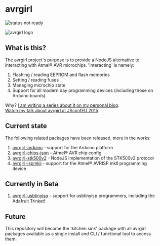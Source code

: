 # avrgirl

![status not ready](https://img.shields.io/badge/status-not%20ready-red.svg)

![avrgirl logo](http://i.imgur.com/hFXbPIe.png)

## What is this?

The avrgirl project's purpose is to provide a NodeJS alternative to interacting with Atmel® AVR microchips. 'Interacting' is namely:

1. Flashing / reading EEPROM and flash memories
2. Setting / reading fuses
3. Managing microchip state
4. Support for all modern day programming devices (including those on Arduino boards)

Why? [I am writing a series about it on my personal blog](http://meow.noopkat.com/the-avrgirl-project-an-introduction/).  
[Watch my talk about avrgirl at JSconfEU 2015](https://www.youtube.com/watch?v=VxxTkhSTJbA)

## Current state

The following related packages have been released, more in the works:

1. [avrgirl-arduino](https://github.com/noopkat/avrgirl-arduino) - support for the Arduino platform
2. [avrgirl-chips-json](https://github.com/noopkat/avrgirl-chips-json) - Atmel® AVR chip config
3. [avrgirl-stk500v2](https://github.com/noopkat/avrgirl-stk500v2) - NodeJS implementation of the STK500v2 protocol
4. [avrgirl-ispmkii](https://github.com/noopkat/avrgirl-ispmkii) - support for the Atmel® AVRISP mkII programming device


## Currently in Beta

1. [avrgirl-usbtinyisp](https://github.com/noopkat/avrgirl-usbtinyisp) - support for usbtinyisp programmers, including the Adafruit Trinket!

## Future
This repository will become the 'kitchen sink' package with all avrgirl packages available as a single install and CLI / functional tool to access them.
